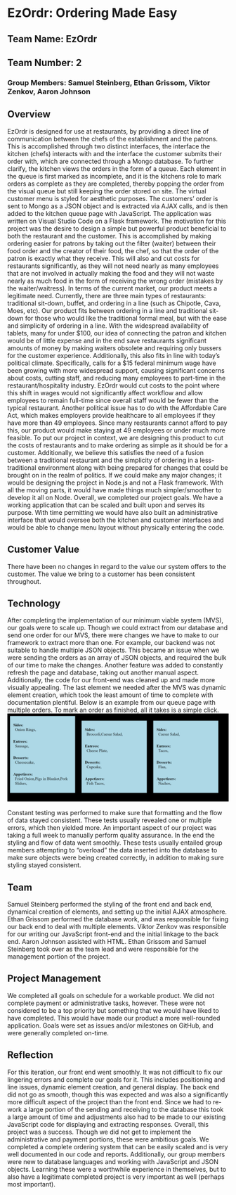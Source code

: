 # EzOrdr: Ordering Made Easy
## Team Name: EzOrdr
## Team Number: 2
### Group Members: Samuel Steinberg, Ethan Grissom, Viktor Zenkov, Aaron Johnson

## Overview
EzOrdr is designed for use at restaurants, by providing a direct line of communication between the chefs of the establishment and the patrons. This is accomplished through two distinct interfaces, the interface the kitchen (chefs) interacts with and the interface the customer submits their order with, which are connected through a Mongo database. To further clarify, the kitchen views the orders in the form of a queue. Each element in the queue is first marked as incomplete, and it is the kitchens role to mark orders as complete as they are completed, thereby popping the order from the visual queue but still keeping the order stored on site. The virtual customer menu is styled for aesthetic purposes. The customers’ order is sent to Mongo as a JSON object and is extracted via AJAX calls, and is then added to the kitchen queue page with JavaScript. The application was written on Visual Studio Code on a Flask framework. The motivation for this project was the desire to design a simple but powerful product beneficial to both the restaurant and the customer. This is accomplished by making ordering easier for patrons by taking out the filter (waiter) between their food order and the creator of their food, the chef, so that the order of the patron is exactly what they receive. This will also and cut costs for restaurants significantly, as they will not need nearly as many employees that are not involved in actually making the food and they will not waste nearly as much food in the form of receiving the wrong order (mistakes by the waiter/waitress). 
In terms of the current market, our product meets a legitimate need. Currently, there are three main types of restaurants: traditional sit-down, buffet, and ordering in a line (such as Chipotle, Cava, Moes, etc). Our product fits between ordering in a line and traditional sit-down for those who would like the traditional formal meal, but with the ease and simplicity of ordering in a line. With the widespread availability of tablets, many for under $100, our idea of connecting the patron and kitchen would be of little expense and in the end save restaurants significant amounts of money by making waiters obsolete and requiring only bussers for the customer experience. Additionally, this also fits in line with today’s political climate. Specifically, calls for a $15 federal minimum wage have been growing with more widespread support, causing significant concerns about costs, cutting staff, and reducing many employees to part-time in the restaurant/hospitality industry. EzOrdr would cut costs to the point where this shift in wages would not significantly affect workflow and allow employees to remain full-time since overall staff would be fewer than the typical restaurant. Another political issue has to do with the Affordable Care Act, which makes employers provide healthcare to all employees if they have more than 49 employees. Since many restaurants cannot afford to pay this, our product would make staying at 49 employees or under much more feasible. 
To put our project in context, we are designing this product to cut the costs of restaurants and to make ordering as simple as it should be for a customer. Additionally, we believe this satisfies the need of a fusion between a traditional restaurant and the simplicity of ordering in a less-traditional environment along with being prepared for changes that could be brought on in the realm of politics.
If we could make any major changes; it would be designing the project in Node.js and not a Flask framework. With all the moving parts, it would have made things much simpler/smoother to develop it all on Node.
Overall, we completed our project goals. We have a working application that can be scaled and built upon and serves its purpose. With time permitting we would have also built an administrative interface that would oversee both the kitchen and customer interfaces and would be able to change menu layout without physically entering the code.

## Customer Value
There have been no changes in regard to the value our system offers to the customer. The value we bring to a customer has been consistent throughout.


## Technology
After completing the implementation of our minimum viable system (MVS), our goals were to scale up. Though we could extract from our database and send one order for our MVS, there were changes we have to make to our framework to extract more than one. For example, our backend was not suitable to handle multiple JSON objects. This became an issue when we were sending the orders as an array of JSON objects, and required the bulk of our time to make the changes. Another feature was added to constantly refresh the page and database, taking out another manual aspect. Additionally, the code for our front-end was cleaned up and made more visually appealing. The last element we needed after the MVS was dynamic element creation, which took the least amount of time to complete with documentation plentiful. Below is an example from our queue page with multiple orders. To mark an order as finished, all it takes is a simple click.
\
![](multipleorders.PNG)  

Constant testing was performed to make sure that formatting and the flow of data stayed consistent. These tests usually revealed one or multiple errors, which then yielded more. An important aspect of our project was taking a full week to manually perform quality assurance. In the end the styling and flow of data went smoothly. These tests usually entailed group members attempting to “overload” the data inserted into the database to make sure objects were being created correctly, in addition to making sure styling stayed consistent. 



## Team
 Samuel Steinberg performed the styling of the front end and back end, dynamical creation of elements, and setting up the initial AJAX atmosphere. Ethan Grissom performed the database work, and was responsible for fixing our back end to deal with multiple elements. Viktor Zenkov was responsible for our writing our JavaScript front-end and the initial linkage to the back end. Aaron Johnson assisted with HTML. Ethan Grissom and Samuel Steinberg took over as the team lead and were responsible for the management portion of the project.


## Project Management
We completed all goals on schedule for a workable product. We did not complete payment or administrative tasks, however. These were not considered to be a top priority but something that we would have liked to have completed. This would have made our product a more well-rounded application. Goals were set as issues and/or milestones on GitHub, and were generally completed on-time.

 
## Reflection
For this iteration, our front end went smoothly. It was not difficult to fix our lingering errors and complete our goals for it. This includes positioning and line issues, dynamic element creation, and general display. The back end did not go as smooth, though this was expected and was also a significantly more difficult aspect of the project than the front end. Since we had to re-work a large portion of the sending and receiving to the database this took a large amount of time and adjustments also had to be made to our existing JavaScript code for displaying and extracting responses. Overall, this project was a success. Though we did not get to implement the administrative and payment portions, these were ambitious goals. We completed a complete ordering system that can be easily scaled and is very well documented in our code and reports. Additionally, our group members were new to database languages and working with JavaScript and JSON objects. Learning these were a worthwhile experience in themselves, but to also have a legitimate completed project is very important as well (perhaps most important). 




